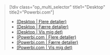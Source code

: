 > [!div class="op_multi_selector" title1="Desktop" title2="Powerbi.com"]
> * [(Desktop | Flere detaljer)](../power-bi-custom-visuals-use.md)
> * [(Desktop | Færre detaljer)](../powerbi-custom-visuals-use-less.md)
> * [(Desktop | Vis mig det)](../powerbi-custom-visuals-add-to-report-vid.md)
> * [(Powerbi.com | Flere detaljer)](../power-bi-report-add-custom-visual.md)
> * [(Powerbi.com | Færre detaljer)](../powerbi-custom-visuals-add-to-report-less.md)
> * [(Powerbi.com | Vis mig det)](../powerbi-custom-visuals-add-to-report-vid.md)
> 
> 

